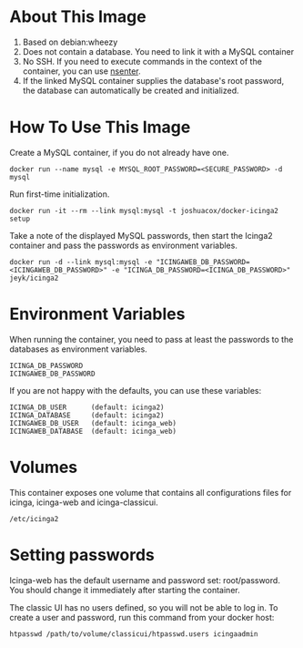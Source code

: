 # About This Image

1. Based on debian:wheezy
1. Does not contain a database. You need to link it with a MySQL container
1. No SSH. If you need to execute commands in the context of the container, you can use [nsenter](https://github.com/jpetazzo/nsenter).
1. If the linked MySQL container supplies the database's root password, the database can automatically be created and initialized.

# How To Use This Image

Create a MySQL container, if you do not already have one.

```
docker run --name mysql -e MYSQL_ROOT_PASSWORD=<SECURE_PASSWORD> -d mysql
```

Run first-time initialization.

```
docker run -it --rm --link mysql:mysql -t joshuacox/docker-icinga2 setup
```

Take a note of the displayed MySQL passwords, then start the Icinga2 container and pass the passwords as environment variables.

```
docker run -d --link mysql:mysql -e "ICINGAWEB_DB_PASSWORD=<ICINGAWEB_DB_PASSWORD>" -e "ICINGA_DB_PASSWORD=<ICINGA_DB_PASSWORD>" jeyk/icinga2
```

# Environment Variables

When running the container, you need to pass at least the passwords to the databases as environment variables.

```
ICINGA_DB_PASSWORD
ICINGAWEB_DB_PASSWORD
```

If you are not happy with the defaults, you can use these variables:

```
ICINGA_DB_USER      (default: icinga2)
ICINGA_DATABASE     (default: icinga2)
ICINGAWEB_DB_USER   (default: icinga_web)
ICINGAWEB_DATABASE  (default: icinga_web)
```

# Volumes

This container exposes one volume that contains all configurations files for icinga, icinga-web and icinga-classicui.

```
/etc/icinga2
```

# Setting passwords

Icinga-web has the default username and password set: root/password. You should change it immediately after starting the container.

The classic UI has no users defined, so you will not be able to log in. To create a user and password, run this command from your docker host:

```
htpasswd /path/to/volume/classicui/htpasswd.users icingaadmin
```

